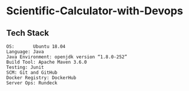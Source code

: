 # Scientific-Calculator-with-Devops
## Tech Stack
```
OS:       Ubuntu 18.04
Language: Java
Java Environment: openjdk version “1.8.0-252”
Build Tool: Apache Maven 3.6.0
Testing: Junit
SCM: Git and GitHub
Docker Registry: DockerHub
Server Ops: Rundeck
```

